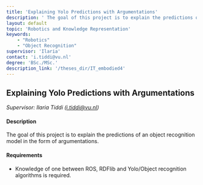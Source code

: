 ```yaml
---
title: 'Explaining Yolo Predictions with Argumentations'
description: ' The goal of this project is to explain the predictions of an object recognition model in the form of argumentations.'
layout: default
topic: 'Robotics and Knowledge Representation'
keywords:
    - "Robotics"
    - "Object Recognition"
supervisor: 'Ilaria'
contact: 'i.tiddi@vu.nl'
degree: 'BSc./MSc.'
description_link: '/theses_dir/IT_embodied4'
---
```


## Explaining Yolo Predictions with Argumentations
*Supervisor: Ilaria Tiddi (i.tiddi@vu.nl)*

#### Description
The goal of this project is to explain the predictions of an object recognition model in the form of argumentations. 

#### Requirements
- Knowledge of one between ROS, RDFlib and Yolo/Object recognition algorithms is required.
